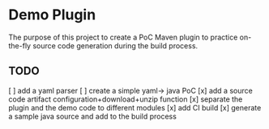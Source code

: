 # Demo Plugin
The purpose of this project to create a PoC Maven plugin to practice on-the-fly source code generation during the build 
process.

## TODO
[ ] add a yaml parser
[ ] create a simple yaml-> java PoC
[x] add a source code artifact configuration+download+unzip function
[x] separate the plugin and the demo code to different modules
[x] add CI build
[x] generate a sample java source and add to the build process
